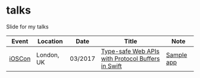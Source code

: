 # talks
Slide for my talks

| Event | Location | Date | Title | Note |
|-------|----------|------|-------|------|
| [iOSCon](https://skillsmatter.com/conferences/8180-ioscon-2017-the-conference-for-ios-and-swift-developers) | London, UK | 03/2017 | [Type-safe Web APIs with Protocol Buffers in Swift](https://www.slideshare.net/kitasuke/typesafe-web-apis-with-protocol-buffers-in-swift) | [Sample app](https://github.com/kitasuke/SwiftProtobufSample) |
